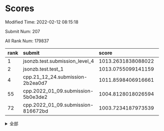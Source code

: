# Scores

Modified Time: 2022-02-12 08:15:18

Submit Num: 207

All Rank Num: 179837

| rank |               submit               |       score        |       sigma        | pk_num |
| :--- | :--------------------------------- | :----------------- | :----------------- | :----- |
| 1    | jsonzb.test.submission_level_4     | 1013.2631838088022 | 0.8168457018917552 | 3474   |
| 2    | jsonzb.test.test_1                 | 1013.0755099141159 | 0.8372530847957614 | 3470   |
| 4    | cpp.21_12_24.submission-2b2ea0d7   | 1011.8598406916661 | 0.763030961165722  | 3472   |
| 55   | cpp.2022_01_09.submission-5b0e3de2 | 1004.8128018026594 | 0.7231882411685743 | 3478   |
| 72   | cpp.2022_01_09.submission-816672bd | 1003.7234187973539 | 0.7247903860613586 | 3475   |


<details>
<summary>全部</summary>

| rank |                 submit                 |       score        |       sigma        | pk_num |
| :--- | :------------------------------------- | :----------------- | :----------------- | :----- |
| 1    | jsonzb.test.submission_level_4         | 1013.2631838088022 | 0.8168457018917552 | 3474   |
| 2    | jsonzb.test.test_1                     | 1013.0755099141159 | 0.8372530847957614 | 3470   |
| 3    | gobigger.level_3.submission_level_3_40 | 1011.9426814621495 | 0.7912315213020155 | 3473   |
| 4    | cpp.21_12_24.submission-2b2ea0d7       | 1011.8598406916661 | 0.763030961165722  | 3472   |
| 5    | gobigger.level_3.submission_level_3_13 | 1011.6688911151327 | 0.7739402751967853 | 3476   |
| 6    | gobigger.level_3.submission_level_3_20 | 1011.3806423062396 | 0.7898028467989604 | 3472   |
| 7    | gobigger.level_3.submission_level_3_7  | 1011.3657118725696 | 0.7613390841048153 | 3475   |
| 8    | gobigger.level_3.submission_level_3_21 | 1011.227469706649  | 0.7623430004557623 | 3477   |
| 9    | gobigger.level_3.submission_level_3_38 | 1011.1628535734194 | 0.7811519228081902 | 3473   |
| 10   | gobigger.level_3.submission_level_3_14 | 1010.9494647138604 | 0.7569929918861963 | 3476   |
| 11   | gobigger.level_3.submission_level_3_46 | 1010.8288751156093 | 0.7596576246713459 | 3469   |
| 12   | gobigger.level_3.submission_level_3_18 | 1010.7480015643381 | 0.7414480271638068 | 3473   |
| 13   | gobigger.level_3.submission_level_3_11 | 1010.7003539265554 | 0.7734947060019872 | 3480   |
| 14   | gobigger.level_3.submission_level_3_48 | 1010.6746567063084 | 0.7789291041141612 | 3475   |
| 15   | gobigger.level_3.submission_level_3_16 | 1010.6551810058127 | 0.778246755156929  | 3471   |
| 16   | gobigger.level_3.submission_level_3_44 | 1010.6071397862154 | 0.7719638427005882 | 3475   |
| 17   | gobigger.level_3.submission_level_3_28 | 1010.5722940635391 | 0.7666153228590861 | 3474   |
| 18   | gobigger.level_3.submission_level_3_26 | 1010.5244916757381 | 0.7422013295775619 | 3476   |
| 19   | gobigger.level_3.submission_level_3_31 | 1010.4369476438397 | 0.7674990261921142 | 3477   |
| 20   | gobigger.level_3.submission_level_3_29 | 1010.2131270545817 | 0.7716054102091047 | 3473   |
| 21   | gobigger.level_3.submission_level_3_8  | 1010.211163845226  | 0.7431958519754001 | 3477   |
| 22   | gobigger.level_3.submission_level_3_45 | 1009.9983330434089 | 0.755926403650712  | 3475   |
| 23   | gobigger.level_3.submission_level_3_19 | 1009.9972924369996 | 0.7652416333533109 | 3475   |
| 24   | gobigger.level_3.submission_level_3_35 | 1009.9756996349943 | 0.75971991240641   | 3475   |
| 25   | gobigger.level_3.submission_level_3_24 | 1009.9513766684669 | 0.7244429718631842 | 3473   |
| 26   | gobigger.level_3.submission_level_3_9  | 1009.9501887904278 | 0.7668280762444067 | 3475   |
| 27   | gobigger.level_3.submission_level_3_17 | 1009.9320606329816 | 0.7523899472191103 | 3474   |
| 28   | gobigger.level_3.submission_level_3_42 | 1009.9231212140988 | 0.7630055837856115 | 3474   |
| 29   | gobigger.level_3.submission_level_3_1  | 1009.9081712557405 | 0.7577336963092561 | 3476   |
| 30   | gobigger.level_3.submission_level_3_41 | 1009.8245646890663 | 0.7542730625157098 | 3477   |
| 31   | gobigger.level_3.submission_level_3_15 | 1009.786860760729  | 0.7438371004655785 | 3480   |
| 32   | gobigger.level_3.submission_level_3_39 | 1009.7524947891781 | 0.7460258645967637 | 3475   |
| 33   | gobigger.level_3.submission_level_3_23 | 1009.6965422315714 | 0.7383879594054964 | 3477   |
| 34   | gobigger.level_3.submission_level_3_30 | 1009.6037401478122 | 0.7751968609630097 | 3474   |
| 35   | gobigger.level_3.submission_level_3_3  | 1009.5168754157377 | 0.742758671815255  | 3474   |
| 36   | gobigger.level_3.submission_level_3_12 | 1009.4408368760406 | 0.7565312455573554 | 3475   |
| 37   | gobigger.level_3.submission_level_3_6  | 1009.4344048141133 | 0.7383418161406732 | 3476   |
| 38   | gobigger.level_3.submission_level_3_2  | 1009.4308718100542 | 0.7570740863683902 | 3479   |
| 39   | gobigger.level_3.submission_level_3_36 | 1009.4062514190026 | 0.7497861364519478 | 3480   |
| 40   | gobigger.level_3.submission_level_3_27 | 1009.4042495597122 | 0.7531755834849999 | 3475   |
| 41   | gobigger.level_3.submission_level_3_43 | 1009.3927896767332 | 0.7354092565871729 | 3476   |
| 42   | gobigger.level_3.submission_level_3_32 | 1009.3522938005933 | 0.7678458489388642 | 3478   |
| 43   | gobigger.level_3.submission_level_3_5  | 1009.3227394285568 | 0.7685944761567169 | 3478   |
| 44   | gobigger.level_3.submission_level_3_37 | 1009.2444558857568 | 0.7483477647772412 | 3476   |
| 45   | gobigger.level_3.submission_level_3_34 | 1009.2408780132495 | 0.7485790743544362 | 3475   |
| 46   | gobigger.level_3.submission_level_3_25 | 1008.9736120996257 | 0.735433831024395  | 3476   |
| 47   | gobigger.level_3.submission_level_3_49 | 1008.8406925378498 | 0.7431731551492263 | 3476   |
| 48   | gobigger.level_3.submission_level_3_4  | 1008.740818386431  | 0.7488337510367408 | 3479   |
| 49   | gobigger.level_3.submission_level_3_0  | 1008.7120054667093 | 0.7344172432948612 | 3477   |
| 50   | gobigger.level_3.submission_level_3_10 | 1008.516117213608  | 0.7459015604358219 | 3476   |
| 51   | gobigger.level_3.submission_level_3_33 | 1008.2690652293924 | 0.7305894850162368 | 3473   |
| 52   | gobigger.level_3.submission_level_3_22 | 1008.1088875989653 | 0.7556003108187258 | 3477   |
| 53   | gobigger.level_3.submission_level_3_47 | 1008.0921000789297 | 0.7238587629267647 | 3476   |
| 54   | gobigger.level_1.submission_level_1_34 | 1005.0127335571802 | 0.7355511251863234 | 3472   |
| 55   | cpp.2022_01_09.submission-5b0e3de2     | 1004.8128018026594 | 0.7231882411685743 | 3478   |
| 56   | gobigger.level_1.submission_level_1_23 | 1004.443250383971  | 0.7035518088589686 | 3473   |
| 57   | gobigger.level_1.submission_level_1_19 | 1004.3431051879469 | 0.719403016985403  | 3474   |
| 58   | gobigger.level_1.submission_level_1_35 | 1004.2702499392404 | 0.7230715687710195 | 3473   |
| 59   | gobigger.level_1.submission_level_1_9  | 1004.1499111416261 | 0.7147999967595775 | 3473   |
| 60   | gobigger.level_1.submission_level_1_37 | 1004.1487318332338 | 0.713191718652905  | 3473   |
| 61   | gobigger.level_1.submission_level_1_20 | 1004.0879290752929 | 0.7273809895469877 | 3479   |
| 62   | gobigger.level_1.submission_level_1_36 | 1004.0007811971021 | 0.7077690940394982 | 3474   |
| 63   | gobigger.level_1.submission_level_1_30 | 1003.9969511551942 | 0.7181154533033312 | 3477   |
| 64   | gobigger.level_1.submission_level_1_33 | 1003.9965144874265 | 0.7076966268146827 | 3475   |
| 65   | gobigger.level_1.submission_level_1_5  | 1003.9728696120638 | 0.7144821816550374 | 3477   |
| 66   | gobigger.level_1.submission_level_1_39 | 1003.9253046755898 | 0.7281632825952925 | 3476   |
| 67   | gobigger.level_1.submission_level_1_28 | 1003.8994666619351 | 0.7259771794676437 | 3475   |
| 68   | gobigger.level_1.submission_level_1_22 | 1003.890836452479  | 0.7094258448865767 | 3473   |
| 69   | gobigger.level_1.submission_level_1_16 | 1003.8235104097732 | 0.7230423789874667 | 3470   |
| 70   | gobigger.level_1.submission_level_1_29 | 1003.820702591182  | 0.7264222972068705 | 3471   |
| 71   | gobigger.level_1.submission_level_1_25 | 1003.7634454675758 | 0.7204793575533793 | 3473   |
| 72   | cpp.2022_01_09.submission-816672bd     | 1003.7234187973539 | 0.7247903860613586 | 3475   |
| 73   | gobigger.level_1.submission_level_1_48 | 1003.6696319206646 | 0.7257883300531289 | 3478   |
| 74   | gobigger.level_1.submission_level_1_21 | 1003.6515206609413 | 0.7080821838092316 | 3478   |
| 75   | gobigger.level_1.submission_level_1_8  | 1003.6196627454337 | 0.717419057072861  | 3472   |
| 76   | gobigger.level_1.submission_level_1_6  | 1003.5365713238502 | 0.717124539828387  | 3472   |
| 77   | gobigger.level_1.submission_level_1_4  | 1003.4881517459324 | 0.7223773244016006 | 3476   |
| 78   | gobigger.level_1.submission_level_1_11 | 1003.4274651075461 | 0.7118546446230548 | 3480   |
| 79   | gobigger.level_1.submission_level_1_3  | 1003.4212471475538 | 0.7218001567908231 | 3472   |
| 80   | gobigger.level_1.submission_level_1_15 | 1003.3772204706671 | 0.7241281924277347 | 3473   |
| 81   | gobigger.level_1.submission_level_1_1  | 1003.3420576325739 | 0.7201643782689694 | 3472   |
| 82   | gobigger.level_1.submission_level_1_43 | 1003.2324402813398 | 0.7238905799505164 | 3474   |
| 83   | gobigger.level_1.submission_level_1_10 | 1003.2069483647238 | 0.7254902670019192 | 3476   |
| 84   | gobigger.level_1.submission_level_1_45 | 1003.1961864181151 | 0.7276639345981786 | 3471   |
| 85   | gobigger.level_1.submission_level_1_18 | 1003.1717530885345 | 0.7079196678700099 | 3477   |
| 86   | gobigger.level_1.submission_level_1_47 | 1003.1429363765449 | 0.7290885786844477 | 3476   |
| 87   | gobigger.level_1.submission_level_1_41 | 1002.9920429230929 | 0.7196331766663654 | 3478   |
| 88   | gobigger.level_1.submission_level_1_32 | 1002.9032509969895 | 0.7245624034804771 | 3481   |
| 89   | gobigger.level_1.submission_level_1_44 | 1002.8664226443408 | 0.7249771876392345 | 3476   |
| 90   | gobigger.level_1.submission_level_1_46 | 1002.7167426967387 | 0.7184781302651548 | 3477   |
| 91   | gobigger.level_1.submission_level_1_13 | 1002.6918669579159 | 0.718858720399856  | 3476   |
| 92   | gobigger.level_1.submission_level_1_40 | 1002.6787955976175 | 0.7119480930933245 | 3475   |
| 93   | gobigger.level_1.submission_level_1_24 | 1002.6486268949362 | 0.7114045014017887 | 3476   |
| 94   | gobigger.level_1.submission_level_1_14 | 1002.6288692018724 | 0.7071040774285963 | 3475   |
| 95   | gobigger.level_1.submission_level_1_27 | 1002.6280469710766 | 0.7230499383513334 | 3473   |
| 96   | gobigger.level_1.submission_level_1_49 | 1002.622977052038  | 0.7067815627112269 | 3472   |
| 97   | gobigger.level_1.submission_level_1_2  | 1002.595482710244  | 0.7101461059609823 | 3475   |
| 98   | gobigger.level_1.submission_level_1_31 | 1002.4827563286559 | 0.7094420805476457 | 3474   |
| 99   | gobigger.level_1.submission_level_1_38 | 1002.4083132621465 | 0.7182235974442758 | 3473   |
| 100  | gobigger.level_1.submission_level_1_7  | 1002.3697045258504 | 0.7058036857349217 | 3472   |
| 101  | gobigger.level_1.submission_level_1_0  | 1002.2682655922166 | 0.7147864320903375 | 3475   |
| 102  | gobigger.level_1.submission_level_1_26 | 1002.1884173221878 | 0.7121048284102098 | 3469   |
| 103  | gobigger.level_1.submission_level_1_12 | 1002.1281364721826 | 0.7314498500204326 | 3475   |
| 104  | gobigger.level_1.submission_level_1_17 | 1002.0408857938812 | 0.7113401887781452 | 3481   |
| 105  | gobigger.level_1.submission_level_1_42 | 1002.0355501701223 | 0.7060465444196998 | 3473   |
| 106  | gobigger.random.submission_random_7    | 997.6747536100835  | 0.7047800898103079 | 3479   |
| 107  | gobigger.random.submission_random_15   | 997.4576116289579  | 0.7217903961348644 | 3478   |
| 108  | gobigger.random.submission_random_16   | 997.1031037037591  | 0.7042349034951485 | 3472   |
| 109  | gobigger.random.submission_random_13   | 997.0424748308012  | 0.7242269614311939 | 3475   |
| 110  | gobigger.random.submission_random_36   | 996.9590410163229  | 0.6923376277936111 | 3480   |
| 111  | gobigger.random.submission_random_2    | 996.9331428844959  | 0.7058522198351445 | 3480   |
| 112  | gobigger.random.submission_random_0    | 996.9156048090074  | 0.6972933775591127 | 3473   |
| 113  | gobigger.random.submission_random_21   | 996.8506068949919  | 0.7055471180842188 | 3477   |
| 114  | gobigger.random.submission_random_24   | 996.8501541563527  | 0.714682375777978  | 3470   |
| 115  | gobigger.random.submission_random_39   | 996.7992783209113  | 0.7039260336386687 | 3483   |
| 116  | gobigger.random.submission_random_6    | 996.778917102057   | 0.7106478589970988 | 3473   |
| 117  | gobigger.random.submission_random_5    | 996.7749769310097  | 0.7222884661121973 | 3472   |
| 118  | gobigger.random.submission_random_29   | 996.6471394947529  | 0.7106566618843083 | 3473   |
| 119  | gobigger.random.submission_random_18   | 996.6380176811675  | 0.7167728091827998 | 3477   |
| 120  | gobigger.random.submission_random_19   | 996.6320144453629  | 0.720733036258635  | 3473   |
| 121  | gobigger.random.submission_random_33   | 996.5554209062169  | 0.7075611121541984 | 3480   |
| 122  | gobigger.random.submission_random_1    | 996.4303042114243  | 0.7151452124540584 | 3472   |
| 123  | gobigger.random.submission_random_44   | 996.4278270225058  | 0.723826175968162  | 3475   |
| 124  | gobigger.random.submission_random_48   | 996.2543252256853  | 0.7015594676180406 | 3472   |
| 125  | gobigger.random.submission_random_40   | 996.1762742024185  | 0.7122722665522906 | 3473   |
| 126  | gobigger.random.submission_random_11   | 996.1635312930838  | 0.7142176777632087 | 3469   |
| 127  | gobigger.random.submission_random_23   | 996.0984811517212  | 0.7007919313701783 | 3474   |
| 128  | gobigger.random.submission_random_3    | 996.0315576000122  | 0.7097925646878993 | 3480   |
| 129  | gobigger.random.submission_random_35   | 995.9218362991846  | 0.7116559261249454 | 3475   |
| 130  | gobigger.random.submission_random_4    | 995.9117073851863  | 0.7055540779844329 | 3474   |
| 131  | gobigger.random.submission_random_28   | 995.8024120469562  | 0.7251272313395758 | 3477   |
| 132  | gobigger.random.submission_random_14   | 995.8001105194702  | 0.7215097566461977 | 3477   |
| 133  | gobigger.random.submission_random_43   | 995.7939186012455  | 0.7075473134090657 | 3476   |
| 134  | gobigger.random.submission_random_27   | 995.7714846822804  | 0.7129425659410747 | 3478   |
| 135  | gobigger.random.submission_random_30   | 995.7712210334721  | 0.7226218744004221 | 3475   |
| 136  | gobigger.random.submission_random_22   | 995.7487763614666  | 0.7120725737021857 | 3476   |
| 137  | gobigger.random.submission_random_32   | 995.7168088017432  | 0.7127831841918856 | 3478   |
| 138  | gobigger.random.submission_random_17   | 995.6242929356307  | 0.6971075696022271 | 3471   |
| 139  | gobigger.random.submission_random_25   | 995.6038109534318  | 0.7099089367990662 | 3475   |
| 140  | gobigger.random.submission_random_26   | 995.4540381411105  | 0.7155388139086606 | 3475   |
| 141  | gobigger.random.submission_random_45   | 995.4418855681645  | 0.7214079189408034 | 3474   |
| 142  | gobigger.random.submission_random_41   | 995.3017399880291  | 0.7163777899470269 | 3475   |
| 143  | gobigger.random.submission_random_46   | 995.2884922714039  | 0.7084291450170467 | 3478   |
| 144  | gobigger.random.submission_random_42   | 995.2452733600093  | 0.7117455590337407 | 3477   |
| 145  | gobigger.random.submission_random_49   | 995.2408405137015  | 0.7095805714685968 | 3476   |
| 146  | gobigger.random.submission_random_37   | 995.2160494305946  | 0.7023019572192759 | 3477   |
| 147  | gobigger.random.submission_random_9    | 995.1463291962322  | 0.7080963992190049 | 3473   |
| 148  | gobigger.random.submission_random_8    | 995.1011530979762  | 0.7179530176967136 | 3471   |
| 149  | gobigger.random.submission_random_38   | 994.9763416639593  | 0.7162452785200917 | 3472   |
| 150  | gobigger.random.submission_random_34   | 994.9258485364967  | 0.7172408076030174 | 3475   |
| 151  | gobigger.random.submission_random_20   | 994.7335775387668  | 0.7045936606763881 | 3470   |
| 152  | gobigger.random.submission_random_10   | 994.6805624712225  | 0.7031530706582182 | 3473   |
| 153  | gobigger.random.submission_random_47   | 994.5053730265078  | 0.7187793638031035 | 3479   |
| 154  | gobigger.random.submission_random_12   | 994.1640480318454  | 0.7238260194581311 | 3473   |
| 155  | gobigger.level_2.submission_level_2_5  | 994.0103181769908  | 0.7402935692846389 | 3475   |
| 156  | gobigger.random.submission_random_31   | 993.8750623498886  | 0.7199831801282385 | 3476   |
| 157  | gobigger.level_2.submission_level_2_10 | 993.6082739999143  | 0.7519675334766016 | 3479   |
| 158  | gobigger.level_2.submission_level_2_1  | 993.5637679737509  | 0.7395019998318394 | 3477   |
| 159  | gobigger.level_2.submission_level_2_27 | 993.3805978208369  | 0.7379303930423439 | 3474   |
| 160  | gobigger.level_2.submission_level_2_35 | 993.289094120566   | 0.7525153630225623 | 3474   |
| 161  | gobigger.level_2.submission_level_2_45 | 993.1719260027861  | 0.7249701849994195 | 3474   |
| 162  | gobigger.level_2.submission_level_2_16 | 993.158369729096   | 0.7232491692704995 | 3476   |
| 163  | gobigger.level_2.submission_level_2_39 | 993.0442216288607  | 0.7540802449753558 | 3475   |
| 164  | gobigger.level_2.submission_level_2_38 | 992.9931742642543  | 0.7413900893118287 | 3474   |
| 165  | gobigger.level_2.submission_level_2_9  | 992.9169702575281  | 0.738934390854769  | 3474   |
| 166  | gobigger.level_2.submission_level_2_6  | 992.8218981494463  | 0.7441146111411047 | 3477   |
| 167  | gobigger.level_2.submission_level_2_18 | 992.8150419551692  | 0.744358741973559  | 3471   |
| 168  | gobigger.level_2.submission_level_2_25 | 992.8128253053304  | 0.7352601491645849 | 3474   |
| 169  | gobigger.level_2.submission_level_2_14 | 992.7654495587465  | 0.7268832726650231 | 3475   |
| 170  | gobigger.level_2.submission_level_2_20 | 992.726059977749   | 0.7366510085728116 | 3479   |
| 171  | gobigger.level_2.submission_level_2_17 | 992.7151846948472  | 0.7367787294830856 | 3476   |
| 172  | gobigger.level_2.submission_level_2_4  | 992.6361021621238  | 0.7345708037478026 | 3478   |
| 173  | gobigger.level_2.submission_level_2_47 | 992.5618953519305  | 0.726299986976884  | 3475   |
| 174  | gobigger.level_2.submission_level_2_44 | 992.5567871766019  | 0.7500090189710108 | 3478   |
| 175  | gobigger.level_2.submission_level_2_49 | 992.4362620945294  | 0.7579404013410265 | 3478   |
| 176  | gobigger.level_2.submission_level_2_42 | 992.3154599263687  | 0.750419610231702  | 3475   |
| 177  | gobigger.level_2.submission_level_2_32 | 992.270825886933   | 0.7419411013150925 | 3473   |
| 178  | gobigger.level_2.submission_level_2_41 | 992.2434498114241  | 0.7537959485415963 | 3480   |
| 179  | gobigger.level_2.submission_level_2_37 | 992.2252751120061  | 0.7491115381602312 | 3476   |
| 180  | gobigger.level_2.submission_level_2_12 | 992.0263004078615  | 0.7811425730707289 | 3476   |
| 181  | gobigger.level_2.submission_level_2_43 | 992.0060594160637  | 0.7557487771622748 | 3474   |
| 182  | gobigger.level_2.submission_level_2_40 | 991.9213480590203  | 0.7521162428562496 | 3476   |
| 183  | gobigger.level_2.submission_level_2_24 | 991.9162352887472  | 0.7480079455833673 | 3475   |
| 184  | gobigger.level_2.submission_level_2_13 | 991.9012790533725  | 0.7379021559925737 | 3472   |
| 185  | gobigger.level_2.submission_level_2_19 | 991.89876408914    | 0.7442810594278917 | 3476   |
| 186  | gobigger.level_2.submission_level_2_23 | 991.8402328486679  | 0.7529562745200196 | 3473   |
| 187  | gobigger.level_2.submission_level_2_30 | 991.7593828555748  | 0.7481744691384377 | 3470   |
| 188  | gobigger.level_2.submission_level_2_28 | 991.7138136200124  | 0.7369314653099865 | 3475   |
| 189  | gobigger.level_2.submission_level_2_3  | 991.6918169819907  | 0.7511358623161866 | 3473   |
| 190  | gobigger.level_2.submission_level_2_46 | 991.6233933404418  | 0.7749642864272722 | 3473   |
| 191  | gobigger.level_2.submission_level_2_26 | 991.5749293541587  | 0.7401857810628846 | 3472   |
| 192  | gobigger.level_2.submission_level_2_31 | 991.5711618186043  | 0.7263451636275291 | 3478   |
| 193  | gobigger.level_2.submission_level_2_22 | 991.4949001353564  | 0.7428319843831316 | 3479   |
| 194  | gobigger.level_2.submission_level_2_2  | 991.3497344878347  | 0.7471351655250155 | 3477   |
| 195  | gobigger.level_2.submission_level_2_0  | 991.3268479799149  | 0.7547386541431025 | 3483   |
| 196  | gobigger.level_2.submission_level_2_34 | 991.1889414870375  | 0.7488928800470558 | 3474   |
| 197  | gobigger.level_2.submission_level_2_48 | 991.139734851231   | 0.7452550810742135 | 3473   |
| 198  | gobigger.level_2.submission_level_2_15 | 991.0821291992785  | 0.7707178455551698 | 3472   |
| 199  | gobigger.level_2.submission_level_2_36 | 990.9838013484779  | 0.7575119631989267 | 3473   |
| 200  | gobigger.level_2.submission_level_2_21 | 990.8260995527679  | 0.7504862959083125 | 3481   |
| 201  | gobigger.level_2.submission_level_2_8  | 990.7476885159978  | 0.757329612738134  | 3474   |
| 202  | gobigger.level_2.submission_level_2_7  | 990.5304264764687  | 0.780385602381435  | 3472   |
| 203  | gobigger.level_2.submission_level_2_29 | 990.3954177649503  | 0.7516335470549291 | 3479   |
| 204  | gobigger.level_2.submission_level_2_33 | 989.8868604583708  | 0.7666972571122699 | 3477   |
| 205  | gobigger.level_2.submission_level_2_11 | 989.3834159825672  | 0.7663335622142831 | 3473   |
| 206  | gobigger.none.submission_none_1        | 979.6281523457227  | 1.2230768145236621 | 3479   |
| 207  | gobigger.none.submission_none_0        | 976.07980541913    | 1.3690451432277682 | 3475   |

</details>